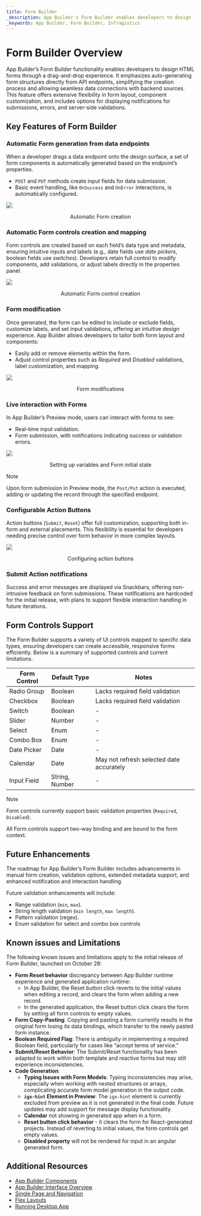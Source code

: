 ```yaml
---
title: Form Builder
_description: App Builder's Form Builder enables developers to design forms visually with a drag-and-drop interface.
_keywords: App Builder, Form Builder, Infragistics
---
```


# Form Builder Overview
App Builder’s Form Builder functionality enables developers to design HTML forms through a drag-and-drop experience. It emphasizes auto-generating form structures directly from API endpoints, simplifying the creation process and allowing seamless data connections with backend sources. This feature offers extensive flexibility in form layout, component customization, and includes options for displaying notifications for submissions, errors, and server-side validations.

## Key Features of Form Builder
### Automatic Form generation from data endpoints
When a developer drags a data endpoint onto the design surface, a set of form components is automatically generated based on the endpoint’s properties.
- `POST` and `PUT` methods create input fields for data submission.
- Basic event handling, like `OnSuccess` and `OnError` interactions, is automatically configured.

<img class="box-shadow" src="../images/using-data-in-your-app/automatinc-form-creation.gif" />
<p style="text-align:center;">Automatic Form creation</p>

### Automatic Form controls creation and mapping
Form controls are created based on each field’s data type and metadata, ensuring intuitive inputs and labels (e.g., date fields use *date pickers*, boolean fields use *switches*). Developers retain full control to modify components, add validations, or adjust labels directly in the properties panel.

<img class="box-shadow" src="../images/using-data-in-your-app/automatinc-form-controls.png" />
<p style="text-align:center;">Automatic Form control creation</p>

### Form modification
Once generated, the form can be edited to include or exclude fields, customize labels, and set input validations, offering an intuitive design experience. App Builder allows developers to tailor both form layout and components:
- Easily add or remove elements within the form.
- Adjust control properties such as *Required* and *Disabled* validations, label customization, and mapping.

<img class="box-shadow" src="../images/using-data-in-your-app/form-modifications.gif" />
<p style="text-align:center;">Form modifications</p>

### Live interaction with Forms
In App Builder’s Preview mode, users can interact with forms to see:
- Real-time input validation.
- Form submission, with notifications indicating success or validation errors.

<img class="box-shadow" src="../images/using-data-in-your-app/setting-up-variables-and-form-initial-state.gif" />
<p style="text-align:center;">Setting up variables and Form initial state</p>


> [!NOTE]
> Upon form submission in Preview mode, the `Post/Put` action is executed, adding or updating the record through the specified endpoint.

### Configurable Action Buttons
Action buttons (`Submit`, `Reset`) offer full customization, supporting both in-form and external placements. This flexibility is essential for developers needing precise control over form behavior in more complex layouts.


<img class="box-shadow" src="../images/using-data-in-your-app/configuring-action-buttons.png" />
<p style="text-align:center;">Configuring action buttons</p>


### Submit Action notifications
Success and error messages are displayed via Snackbars, offering non-intrusive feedback on form submissions. These notifications are hardcoded for the initial release, with plans to support flexible interaction handling in future iterations.

## Form Controls Support
The Form Builder supports a variety of UI controls mapped to specific data types, ensuring developers can create accessible, responsive forms efficiently. Below is a summary of supported controls and current limitations.

| Form Control  | Default Type  | Notes                                    |
|---------------|---------------|------------------------------------------|
| Radio Group   | Boolean       | Lacks required field validation          |
| Checkbox      | Boolean       | Lacks required field validation          |
| Switch        | Boolean       | -                                        |
| Slider        | Number        | -                                        |
| Select        | Enum          | -                                        |
| Combo Box     | Enum          | -                                        |
| Date Picker   | Date          | -                                        |
| Calendar      | Date          | May not refresh selected date accurately |
| Input Field   | String, Number| -                                        |

> [!NOTE]
> Form controls currently support basic validation properties (`Required`, `Disabled`). 

All Form controls support two-way binding and are bound to the form context.

## Future Enhancements
The roadmap for App Builder’s Form Builder includes advancements in manual form creation, validation options, extended metadata support, and enhanced notification and interaction handling.

Future validation enhancements will include:
- Range validation (`min`, `max`).
- String length validation (`min length`, `max length`).
- Pattern validation (regex).
- Enum validation for select and combo box controls

## Known issues and Limitations
The following known issues and limitations apply to the initial release of Form Builder, launched on October 28:

- **Form Reset behavior** discrepancy between App Builder runtime experience and generated application runtime:
    - In App Builder, the Reset button click reverts to the initial values when editing a record, and clears the form when adding a new record.
    - In the generated application, the Reset button click clears the form by setting all form controls to empty values.
- **Form Copy-Pasting**: Copying and pasting a form currently results in the original form losing its data bindings, which transfer to the newly pasted form instance.
- **Boolean Required Flag**: There is ambiguity in implementing a required Boolean field, particularly for cases like “accept terms of service.”
- **Submit/Reset Behavior**: The Submit/Reset functionality has been adapted to work within both template and reactive forms but may still experience inconsistencies.
- **Code Generation**:
    - **Typing Issues with Form Models**: Typing inconsistencies may arise, especially when working with nested structures or arrays, complicating accurate form model generation in the output code.
    - **`igx-hint` Element in Preview**: The `igx-hint` element is currently excluded from preview as it is not generated in the final code. Future updates may add support for message display functionality.
    - **Calendar** not showing in generated app when in a form.
    - **Reset button click behavior** - it clears the form for React-generated projects. Instead of reverting to initial values, the form controls get empty values.
    - **Disabled property** will not be rendered for input in an angular generated form. 

## Additional Resources

<div class="divider--half"></div>

* [App Builder Components](../indigo-design-app-builder-components.md)
* [App Builder Interface Overview](../interface-overview.md)
* [Single Page and Navigation](../single-page-apps-and-navigation.md)
* [Flex Layouts](../flex-layouts/flex-layouts.md)
* [Running Desktop App](../running-desktop-app.md)

